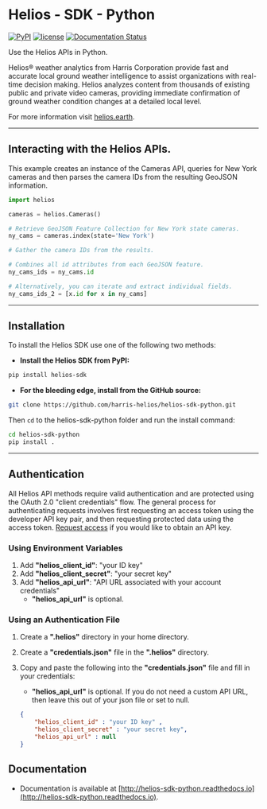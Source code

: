 # Helios - SDK - Python

[![PyPI](https://img.shields.io/pypi/v/helios-sdk.svg?style=flat-square)](https://pypi.python.org/pypi/helios-sdk)
[![license](https://img.shields.io/github/license/mashape/apistatus.svg?style=flat-square)](https://github.com/harris-helios/helios-sdk-python/blob/master/LICENSE)
[![Documentation Status](https://readthedocs.org/projects/helios-sdk-python/badge/?version=latest&style=flat-square)](https://helios-sdk-python.readthedocs.io/en/latest/?badge=latest)

Use the Helios APIs in Python.

Helios® weather analytics from Harris Corporation provide fast and accurate local ground weather intelligence to assist organizations with real-time decision making. Helios analyzes content from thousands of existing public and private video cameras, providing immediate confirmation of ground weather condition changes at a detailed local level.

For more information visit [helios.earth](https://helios.earth/).

------------------

## Interacting with the Helios APIs.
This example creates an instance of the Cameras API, queries for New York 
cameras and then parses the camera IDs from the resulting GeoJSON information.

```python
import helios

cameras = helios.Cameras()

# Retrieve GeoJSON Feature Collection for New York state cameras.
ny_cams = cameras.index(state='New York')

# Gather the camera IDs from the results.

# Combines all id attributes from each GeoJSON feature.
ny_cams_ids = ny_cams.id

# Alternatively, you can iterate and extract individual fields.
ny_cams_ids_2 = [x.id for x in ny_cams]

```

------------------

## Installation

To install the Helios SDK use one of the following two methods:

* __Install the Helios SDK from PyPI:__

```sh
pip install helios-sdk
```

* __For the bleeding edge, install from the GitHub source:__

```sh
git clone https://github.com/harris-helios/helios-sdk-python.git
```

Then `cd` to the helios-sdk-python folder and run the install command:

```sh
cd helios-sdk-python
pip install .
```

------------------


## Authentication

All Helios API methods require valid authentication and are protected using the OAuth 2.0 "client credentials" flow.  The general process for authenticating requests involves first requesting an access token using the developer API key pair, and then requesting protected data using the access token.  [Request access](https://www.harris.com/forms/sishelioscontactus) if you would like to obtain an API key.

### Using Environment Variables
1. Add __"helios\_client\_id"__: "your ID key"
2. Add __"helios\_client\_secret"__: "your secret key"
3. Add __"helios\_api\_url"__: "API URL associated with your account credentials"
    * __"helios\_api\_url"__ is optional.

### Using an Authentication File
1. Create a __".helios"__ directory in your home directory.
2. Create a __"credentials.json"__ file in the __".helios"__ directory.
3. Copy and paste the following into the __"credentials.json"__ file and fill in your credentials:
    * __"helios\_api\_url"__ is optional.  If you do not need a custom API URL,
    then leave this out of your json file or set to null.

	```json
	{
		"helios_client_id" : "your ID key" ,
		"helios_client_secret" : "your secret key",
		"helios_api_url" : null
	}
	```

## Documentation

* Documentation is available at [http://helios-sdk-python.readthedocs.io](http://helios-sdk-python.readthedocs.io).

